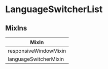# LanguageSwitcherList

## MixIns

<!-- @vuese:LanguageSwitcherList:mixIns:start -->
|MixIn|
|---|
|responsiveWindowMixin|
|languageSwitcherMixin|

<!-- @vuese:LanguageSwitcherList:mixIns:end -->
